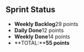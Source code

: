 ## Sprint Status
-   **Weekly Backlog**29 points
-   **Daily Done**12 points
-   **Weekly Done**14 points
-   **TOTAL:****55 points**